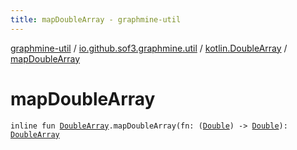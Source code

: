```yaml
---
title: mapDoubleArray - graphmine-util
---
```


[graphmine-util](../../index.html) / [io.github.sof3.graphmine.util](../index.html) / [kotlin.DoubleArray](index.html) / [mapDoubleArray](./map-double-array.html)

# mapDoubleArray

`inline fun `[`DoubleArray`](https://kotlinlang.org/api/latest/jvm/stdlib/kotlin/-double-array/index.html)`.mapDoubleArray(fn: (`[`Double`](https://kotlinlang.org/api/latest/jvm/stdlib/kotlin/-double/index.html)`) -> `[`Double`](https://kotlinlang.org/api/latest/jvm/stdlib/kotlin/-double/index.html)`): `[`DoubleArray`](https://kotlinlang.org/api/latest/jvm/stdlib/kotlin/-double-array/index.html)